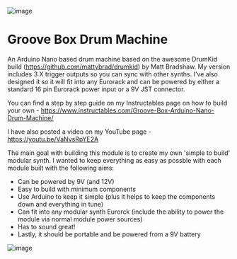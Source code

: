 ![image](https://github.com/user-attachments/assets/4eea0471-dde1-4ed7-b2dd-f4e1370c1a82)
# Groove Box Drum Machine
An Arduino Nano based drum machine based on the awesome DrumKid build (https://github.com/mattybrad/drumkid) by Matt Bradshaw.  My version includes 3 X trigger outputs so you can sync with other synths.  I've also designed it so it will fit into any Eurorack and can be powered by either a standard 16 pin Eurorack power input or a 9V JST connector.

You can find a step by step guide on my Instructables page on how to build your own - https://www.instructables.com/Groove-Box-Arduino-Nano-Drum-Machine/


I have also posted a video on my YouTube page - https://youtu.be/VaNvsRpYE2A

The main goal with building this module is to create my own 'simple to build' modular synth. I wanted to keep everything as easy as possble with each module built with the following aims:

 - Can be powered by 9V (and 12V)
 - Easy to build with minimum components
 - Use Arduino to keep it simple (plus it helps to keep the components down and everything in tune)
 - Can fit into any modular synth Eurorck (include the ability to power the module via normal module power sources)
 - Has to sound great!
- Lastly, it should be portable and be powered from a 9V battery

![image](https://github.com/user-attachments/assets/99cd2d2f-db10-4bef-a9e0-91c678bc92be)
